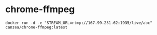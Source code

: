 # chrome-ffmpeg

```
docker run -d -e "STREAM_URL=rtmp://167.99.231.62:1935/live/abc" canzea/chrome-ffmpeg:latest
```
